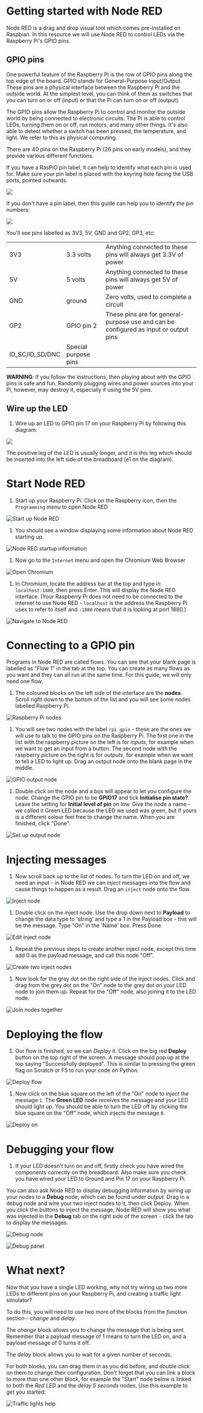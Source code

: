 # Getting started with Node RED

Node RED is a drag and drop visual tool which comes pre-installed on Raspbian. In this resource we will use Node RED to control LEDs via the Raspberry Pi's GPIO pins.

## GPIO pins

One powerful feature of the Raspberry Pi is the row of GPIO pins along the top edge of the board. GPIO stands for General-Purpose Input/Output. These pins are a physical interface between the Raspberry Pi and the outside world. At the simplest level, you can think of them as switches that you can turn on or off (input) or that the Pi can turn on or off (output).

The GPIO pins allow the Raspberry Pi to control and monitor the outside world by being connected to electronic circuits. The Pi is able to control LEDs, turning them on or off, run motors, and many other things. It's also able to detect whether a switch has been pressed, the temperature, and light. We refer to this as physical computing.

There are 40 pins on the Raspberry Pi (26 pins on early models), and they provide various different functions.

If you have a RasPiO pin label, it can help to identify what each pin is used for. Make sure your pin label is placed with the keyring hole facing the USB ports, pointed outwards.

![](images/raspio-ports.jpg)

If you don't have a pin label, then this guide can help you to identify the pin numbers:

![](images/pinout.png)

You'll see pins labelled as 3V3, 5V, GND and GP2, GP3, etc:

|   |   |   |
|---|---|---|
| 3V3 | 3.3 volts | Anything connected to these pins will always get 3.3V of power |
| 5V | 5 volts | Anything connected to these pins will always get 5V of power |
| GND | ground | Zero volts, used to complete a circuit |
| GP2 | GPIO pin 2 | These pins are for general-purpose use and can be configured as input or output pins |
| ID_SC/ID_SD/DNC | Special purpose pins ||

**WARNING**: If you follow the instructions, then playing about with the GPIO pins is safe and fun. Randomly plugging wires and power sources into your Pi, however, may destroy it, especially if using the 5V pins.

## Wire up the LED

1. Wire up an LED to GPIO pin 17 on your Raspberry Pi by following this diagram:

  ![](images/led-gpio17.png)

  The positive leg of the LED is usually longer, and it is this leg which should be inserted into the left side of the breadboard (e1 on the diagram).

# Start Node RED

1. Start up your Raspberry Pi. Click on the Raspberry icon, then the `Programming` menu to open Node RED

  ![Start up Node RED](images/start-nodered.png)

1. You should see a window displaying some information about Node RED starting up.

  ![Node RED startup information](images/node-red-startup.png)

1. Now go to the `Internet` menu and open the Chromium Web Browser

  ![Open Chromium](images/start-chromium.png)

1. In Chromium, locate the address bar at the top and type in `localhost:1880`, then press Enter. This will display the Node RED interface. (Your Raspberry Pi does not need to be connected to the internet to use Node RED - `localhost` is the address the Raspberry Pi uses to refer to itself and `:1880` means that it is looking at port 1880.)

  ![Navigate to Node RED](images/blank-node-red.png)

# Connecting to a GPIO pin

Programs in Node RED are called flows. You can see that your blank page is labelled as "Flow 1" in the tab at the top. You can create as many flows as you want and they can all run at the same time. For this guide, we will only need one flow.

1. The coloured blocks on the left side of the interface are the **nodes**. Scroll right down to the bottom of the list and you will see some nodes labelled Raspberry Pi.

  ![Raspberry Pi nodes](images/raspberry-pi-nodes.png)

1. You will see two nodes with the label `rpi gpio` - these are the ones we will use to talk to the GPIO pins on the Raspberry Pi. The first one in the list with the raspberry picture on the left is for *inputs*, for example when we want to get an input from a button. The second node with the raspberry picture on the right is for *outputs*, for example when we want to tell a LED to light up. Drag an output node onto the blank page in the middle.

  ![GPIO output node](images/drag-output-node.png)

1. Double click on the node and a box will appear to let you configure the node. Change the GPIO pin to be **GPIO17** and tick **Initialise pin state?**. Leave the setting for **Initial level of pin** on low. Give the node a name - we called it Green LED because the LED we used was green, but if yours is a different colour feel free to change the name. When you are finished, click "Done".

  ![Set up output node](images/set-up-output.png)

# Injecting messages

1. Now scroll back up to the list of nodes. To turn the LED on and off, we need an input - in Node RED we can *inject* messages into the flow and cause things to happen as a result. Drag an `inject` node onto the flow.

  ![Inject node](images/inject-node.png)

1. Double click on the inject node. Use the drop down next to **Payload** to change the data type to 'string' and type a 1 in the Payload box - this will be the message. Type "On" in the 'Name' box. Press Done.

  ![Edit inject node](images/edit-inject.png)

1. Repeat the previous steps to create another inject node, except this time add 0 as the payload message, and call this node "Off".

  ![Create two inject nodes](images/add-2-nodes.png)

1. Now look for the grey dot on the right side of the inject nodes. Click and drag from the grey dot on the "On" node to the grey dot on your LED node to join them up. Repeat for the "Off" node, also joining it to the LED node.

  ![Join nodes together](images/join-nodes.png)


# Deploying the flow

1. Our flow is finished, so we can *Deploy* it. Click on the big red **Deploy** button on the top right of the screen. A message should pop up at the top saying "Successfully deployed". This is similar to pressing the green flag on Scratch or F5 to run your code on Python.

  ![Deploy flow](images/deploy.png)

1. Now click on the blue square on the left of the "On" node to *inject* the message `1`. The **Green LED** node receives the message and your LED should light up. You should be able to turn the LED off by clicking the blue square on the "Off" node, which injects the message `0`.

  ![Deploy on](images/deploy-on.png)

# Debugging your flow

1. If your LED doesn't turn on and off, firstly check you have wired the components correctly on the breadboard. Also make sure you check you have wired your LED to Ground and Pin 17 on your Raspberry Pi.

  You can also ask Node RED to display debugging information by wiring up your nodes to a **Debug** node, which can be found under *output*. Drag in a debug node and wire your two inject nodes to it, then click Deploy. When you click the buttons to inject the message, Node RED will show you what was injected in the **Debug** tab on the right side of the screen - click the tab to display the messages.

  ![Debug node](images/debug-node.png)

  ![Debug panel](images/debug-panel.png)

# What next?

Now that you have a single LED working, why not try wiring up two more LEDs to different pins on your Raspberry Pi, and creating a traffic light simulator?

To do this, you will need to use two more of the blocks from the *function* section - *change* and *delay*.

The *change* block allows you to change the message that is being sent. Remember that a payload message of 1 means to turn the LED on, and a payload message of 0 turns it off.

The *delay* block allows you to wait for a given number of seconds.

For both blocks, you can drag them in as you did before, and double click on them to change their configuration. Don't forget that you can link a block to more than one other block, for example the "Start" node below is linked to both the *Red LED* and the *delay 5 seconds* nodes. Use this example to get you started:

  ![Traffic lights help](images/traffic-lights.png)
